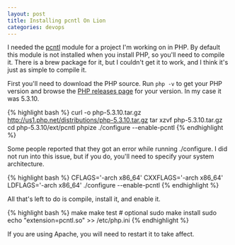 ```yaml
---
layout: post
title: Installing pcntl On Lion
categories: devops
---
```

I needed the [pcntl](http://www.php.net/manual/en/book.pcntl.php) module for a project I'm working on in PHP. By default this module is not installed when you install PHP, so you'll need to compile it. There is a brew package for it, but I couldn't get it to work, and I think it's just as simple to compile it.

First you'll need to download the PHP source. Run `php -v` to get your PHP version and browse the [PHP releases page](http://www.php.net/releases/) for your version. In my case it was 5.3.10.

{% highlight bash %}
curl -o php-5.3.10.tar.gz http://us1.php.net/distributions/php-5.3.10.tar.gz
tar xzvf php-5.3.10.tar.gz
cd php-5.3.10/ext/pcntl
phpize
./configure --enable-pcntl
{% endhighlight %}

Some people reported that they got an error while running ./configure. I did not run into this issue, but if you do, you'll need to specify your system architecture.

{% highlight bash %}
CFLAGS='-arch x86_64' CXXFLAGS='-arch x86_64' LDFLAGS='-arch x86_64' ./configure --enable-pcntl
{% endhighlight %}

All that's left to do is compile, install it, and enable it.

{% highlight bash %}
make
make test # optional
sudo make install
sudo echo "extension=pcntl.so" >> /etc/php.ini
{% endhighlight %}

If you are using Apache, you will need to restart it to take affect.
